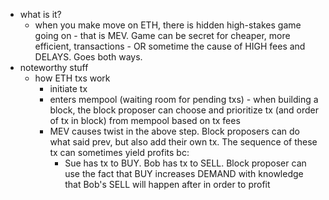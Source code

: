   * what is it?
    * when you make move on ETH, there is hidden high-stakes game going on - that is MEV. Game can be secret for cheaper, more efficient, transactions - OR sometime the cause of HIGH fees and DELAYS. Goes both ways.
  * noteworthy stuff
    * how ETH txs work
      * initiate tx
      * enters mempool (waiting room for pending txs) - when building a block, the block proposer can choose and prioritize tx (and order of tx in block) from mempool based on tx fees
      * MEV causes twist in the above step. Block proposers can do what said prev, but also add their own tx. The sequence of these tx can sometimes yield profits bc:
        * Sue has tx to BUY. Bob has tx to SELL. Block proposer can use the fact that BUY increases DEMAND with knowledge that Bob's SELL will happen after in order to profit